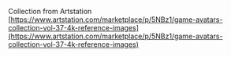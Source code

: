 Collection from Artstation
[https://www.artstation.com/marketplace/p/5NBz1/game-avatars-collection-vol-37-4k-reference-images](https://www.artstation.com/marketplace/p/5NBz1/game-avatars-collection-vol-37-4k-reference-images)